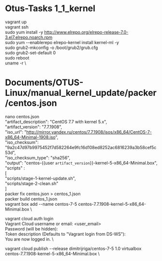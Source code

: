 # Otus-Tasks	1_1_kernel
vagrant up \
vagrant ssh \
sudo yum install -y http://www.elrepo.org/elrepo-release-7.0-3.el7.elrepo.noarch.rpm \
sudo yum --enablerepo elrepo-kernel install kernel-ml -y \
sudo grub2-mkconfig -o /boot/grub2/grub.cfg \
sudo grub2-set-default 0 \
sudo reboot \
uname -r \

# Documents/OTUS-Linux/manual_kernel_update/packer/centos.json
nano centos.json \
"artifact_description": "CentOS 7.7 with kernel 5.x", \
"artifact_version": "7.7.1908", \
"iso_url": "http://mirror.yandex.ru/centos/7.7.1908/isos/x86_64/CentOS-7-x86_64-Minimal-1908.iso", \
"iso_checksum": "9a2c47d97b9975452f7d582264e9fc16d108ed8252ac6816239a3b58cef5c53d", \
"iso_checksum_type": "sha256", \
"output": "centos-{{user `artifact_version`}}-kernel-5-x86_64-Minimal.box", \
"scripts" : \
  [ \
   "scripts/stage-1-kernel-update.sh", \
   "scripts/stage-2-clean.sh" \
  ] \
packer fix centos.json > centos_1.json \
packer build centos_1.json \
vagrant box add --name centos-7-5 centos-7.7.1908-kernel-5-x86_64-Minimal.box \

vagrant cloud auth login \
Vagrant Cloud username or email: <user_email> \
Password (will be hidden): \
Token description (Defaults to "Vagrant login from DS-WS"): \
You are now logged in. \

vagrant cloud publish --release dimitrijriga/centos-7-5 1.0 virtualbox centos-7.7.1908-kernel-5-x86_64-Minimal.box \

